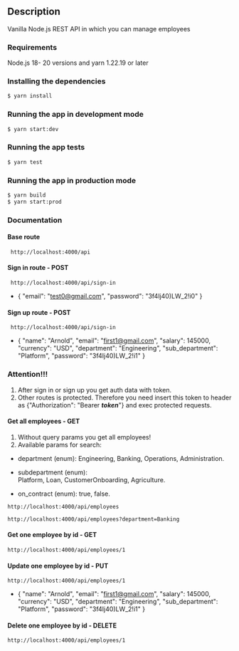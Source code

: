 ## Description

Vanilla Node.js REST API in which you can manage employees

### Requirements

Node.js 18- 20 versions and yarn 1.22.19 or later

### Installing the dependencies

```bash
$ yarn install
```

### Running the app in development mode

```bash
$ yarn start:dev
```

### Running the app tests

```bash
$ yarn test
```

### Running the app in production mode

```bash
$ yarn build
$ yarn start:prod
```

### Documentation

#### Base route

```http request
 http://localhost:4000/api
```

#### Sign in route - POST

```http request
 http://localhost:4000/api/sign-in
```

-   {
    "email": "test0@gmail.com",
    "password": "3f4Ij40)LW_2!i0"
    }

#### Sign up route - POST

```http request
 http://localhost:4000/api/sign-in
```

-   {
    "name": "Arnold",
    "email": "first1@gmail.com",
    "salary": 145000,
    "currency": "USD",
    "department": "Engineering",
    "sub_department": "Platform",
    "password": "3f4Ij40)LW_2!i1"
    }

### Attention!!!

1. After sign in or sign up you get auth data with token.
2. Other routes is protected. Therefore you need insert this token
   to header as {"Authorization": "Bearer **_token_**"} and exec protected requests.

#### Get all employees - GET

1. Without query params you get all employees!
2. Available params for search:

-   department (enum):
    Engineering,
    Banking,
    Operations,
    Administration.

-   subdepartment (enum):  
    Platform,
    Loan,
    CustomerOnboarding,
    Agriculture.

-   on_contract (enum): true, false.

```http request
http://localhost:4000/api/employees
```

```http request
http://localhost:4000/api/employees?department=Banking
```

#### Get one employee by id - GET

```http request
http://localhost:4000/api/employees/1
```

#### Update one employee by id - PUT

```http request
http://localhost:4000/api/employees/1
```

-   {
    "name": "Arnold",
    "email": "first1@gmail.com",
    "salary": 145000,
    "currency": "USD",
    "department": "Engineering",
    "sub_department": "Platform",
    "password": "3f4Ij40)LW_2!i1"
    }

#### Delete one employee by id - DELETE

```http request
http://localhost:4000/api/employees/1
```
